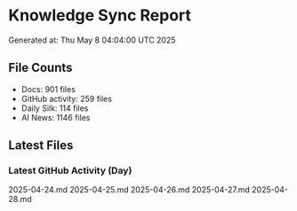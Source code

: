 # Knowledge Sync Report
Generated at: Thu May  8 04:04:00 UTC 2025

## File Counts
- Docs: 901 files
- GitHub activity: 259 files
- Daily Silk: 114 files
- AI News: 1146 files

## Latest Files
### Latest GitHub Activity (Day)
2025-04-24.md
2025-04-25.md
2025-04-26.md
2025-04-27.md
2025-04-28.md
